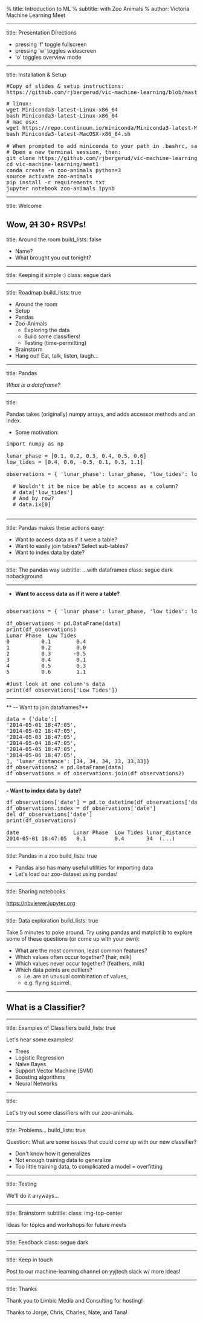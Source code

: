 % title: Introduction to ML
% subtitle: with Zoo Animals
% author: Victoria Machine Learning Meet

---
title: Presentation Directions

- pressing 'f' toggle fullscreen
- pressing 'w' toggles widescreen
- 'o' toggles overview mode

---
title: Installation & Setup

<pre>
#Copy of slides & setup instructions:
https://github.com/rjbergerud/vic-machine-learning/blob/master/meet1/presentation/slides.md
</pre>
<pre>
# linux:
wget Miniconda3-latest-Linux-x86_64
bash Miniconda3-latest-Linux-x86_64
# mac osx:
wget https://repo.continuum.io/miniconda/Miniconda3-latest-MacOSX-x86_64.sh
bash Miniconda3-latest-MacOSX-x86_64.sh

# When prompted to add miniconda to your path in .bashrc, say yes.
# Open a new terminal session, then:
git clone https://github.com/rjbergerud/vic-machine-learning.git
cd vic-machine-learning/meet1
conda create -n zoo-animals python=3
source activate zoo-animals
pip install -r requirements.txt
jupyter notebook zoo-animals.ipynb
</pre>

---
title: Welcome

Wow, <del>21</del> 30+ RSVPs!
---
title: Around the room
build_lists: false

- Name?
- What brought you out tonight?

<!-- Slides for Zoo animals tutorial -->
---
title: Keeping it simple :)
class: segue dark

---
title: Roadmap
build_lists: true

- Around the room
- Setup
- Pandas
- Zoo-Animals
  - Exploring the data
  - Build some classifiers!
  - Testing (time-permitting)
- Brainstorm
- Hang out!  Eat, talk, listen, laugh...


---
title: Pandas

*What is a dataframe?*

---
title:

Pandas takes (originally) numpy arrays, and adds accessor methods and an index.

- Some motivation:

<pre class="prettyprint" data-lang="python">
import numpy as np

lunar_phase = [0.1, 0.2, 0.3, 0.4, 0.5, 0.6]
low_tides = [0.4, 0.0, -0.5, 0.1, 0.3, 1.1]

observations = { 'lunar_phase': lunar_phase, 'low_tides': low_tides }

  # Wouldn't it be nice be able to access as a column?
  # data['low_tides']
  # And by row?
  # data.ix[0]

</pre>
---
title: Pandas makes these actions easy:

- Want to access data as if it were a table?
- Want to easily join tables?  Select sub-tables?  
- Want to index data by date?

---
title: The pandas way
subtitle: ...with dataframes
class: segue dark nobackground

<!-- Live code this -->
---
- **Want to access data as if it were a table?**

<pre class="prettyprint" data-lang=python>

observations = { 'lunar phase': lunar_phase, 'low tides': low_tides }

df_observations = pd.DataFrame(data)
print(df_observations)
Lunar Phase  Low Tides
0          0.1        0.4
1          0.2        0.0
2          0.3       -0.5
3          0.4        0.1
4          0.5        0.3
5          0.6        1.1

#Just look at one column's data
print(df_observations['Low Tides'])
</pre>
---


** -- Want to join dataframes?**

<pre class="prettyprint" data-lang=python>
data = {'date':[
'2014-05-01 18:47:05',
'2014-05-02 18:47:05',
'2014-05-03 18:47:05',
'2014-05-04 18:47:05',
'2014-05-05 18:47:05',
'2014-05-06 18:47:05',
], 'lunar_distance': [34, 34, 34, 33, 33,33]}
df_observations2 = pd.DataFrame(data)
df_observations = df_observations.join(df_observations2)
</pre>

---


**- Want to index data by date?**
<pre class="prettyprint" data-lang=python>
df_observations['date'] = pd.to_datetime(df_observations['date'])
df_observations.index = df_observations['date']
del df_observations['date']
print(df_observations)

date                 Lunar Phase  Low Tides lunar_distance                                       
2014-05-01 18:47:05   0.1         0.4       34  (...)
</pre>

---
title: Pandas in a zoo
build_lists: true

- Pandas also has many useful utilities for importing  data
- Let's load our zoo-dataset using pandas!

---
title: Sharing notebooks

https://nbviewer.jupyter.org

---
title: Data exploration
build_lists: true

Take 5 minutes to poke around. Try using pandas and matplotlib to explore some of these questions (or come up with your own):

- What are the most common, least common features?
- Which values often occur together? (hair, milk)
- Which values never occur together? (feathers, milk)
- Which data points are outliers?  
  - i.e. are an unusual combination of values,
  - e.g. flying squirrel.

---


## What is a Classifier?

---
title: Examples of Classifiers
build_lists: true

Let's hear some examples!

- Trees
- Logistic Regression
- Naive Bayes
- Support Vector Machine (SVM)
- Boosting algorithms
- Neural Networks

---
title:

Let's try out some classifiers with our zoo-animals.

---
title: Problems...
build_lists: true

Question: What are some issues that could come up with our new classifier?
- Don't know how it generalizes
- Not enough training data to generalize
- Too little training data, to complicated a model = overfitting

---
title: Testing

We'll do it anyways...

<!--  Have extra "stretch" slides in case this goes quickly -->
---
title: Brainstorm
subtitle:
class: img-top-center

Ideas for topics and workshops for future meets

---
title: Feedback
class: segue dark


---
title: Keep in touch

Post to our machine-learning channel on yyjtech slack w/ more ideas!

---
title: Thanks

Thank you to Limbic Media and Consulting for hosting!

Thanks to Jorge, Chris, Charles, Nate, and Tana!
